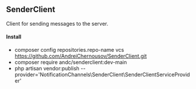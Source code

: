 ## SenderClient
Client for sending messages to the server.

#### Install

- composer config repositories.repo-name vcs https://github.com/AndreiChernousov/SenderClient.git
- composer require andc/senderclient:dev-main
- php artisan vendor:publish --provider='NotificationChannels\SenderClient\SenderClientServiceProvider'
